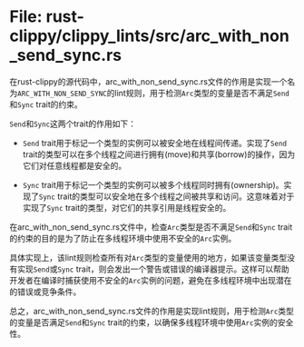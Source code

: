 # File: rust-clippy/clippy_lints/src/arc_with_non_send_sync.rs

在rust-clippy的源代码中，arc_with_non_send_sync.rs文件的作用是实现一个名为`ARC_WITH_NON_SEND_SYNC`的lint规则，用于检测`Arc`类型的变量是否不满足`Send`和`Sync` trait的约束。

`Send`和`Sync`这两个trait的作用如下：

- `Send` trait用于标记一个类型的实例可以被安全地在线程间传递。实现了`Send` trait的类型可以在多个线程之间进行拥有(move)和共享(borrow)的操作，因为它们对任意线程都是安全的。

- `Sync` trait用于标记一个类型的实例可以被多个线程同时拥有(ownership)。实现了`Sync` trait的类型可以安全地在多个线程之间被共享和访问。这意味着对于实现了`Sync` trait的类型，对它们的共享引用是线程安全的。

在arc_with_non_send_sync.rs文件中，检查`Arc`类型是否不满足`Send`和`Sync` trait的约束的目的是为了防止在多线程环境中使用不安全的`Arc`实例。

具体实现上，该lint规则检查所有对`Arc`类型的变量使用的地方，如果该变量类型没有实现`Send`或`Sync` trait，则会发出一个警告或错误的编译器提示。这样可以帮助开发者在编译时捕获使用不安全的`Arc`实例的问题，避免在多线程环境中出现潜在的错误或竞争条件。

总之，arc_with_non_send_sync.rs文件的作用是实现lint规则，用于检测`Arc`类型的变量是否满足`Send`和`Sync` trait的约束，以确保多线程环境中使用`Arc`实例的安全性。

